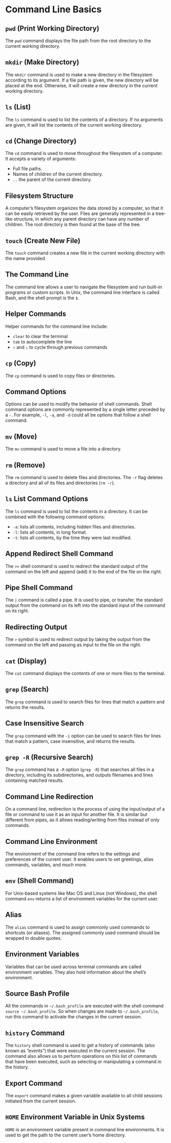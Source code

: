 # Command Line Basics

## `pwd` (Print Working Directory)

The `pwd` command displays the file path from the root directory to the current working directory.

## `mkdir` (Make Directory)

The `mkdir` command is used to make a new directory in the filesystem according to its argument. If a file path is given, the new directory will be placed at the end. Otherwise, it will create a new directory in the current working directory.

## `ls` (List)

The `ls` command is used to list the contents of a directory. If no arguments are given, it will list the contents of the current working directory.

## `cd` (Change Directory)

The `cd` command is used to move throughout the filesystem of a computer. It accepts a variety of arguments:

- Full file paths.
- Names of children of the current directory.
- `..` the parent of the current directory.

## Filesystem Structure

A computer’s filesystem organizes the data stored by a computer, so that it can be easily retrieved by the user. Files are generally represented in a tree-like structure, in which any parent directory can have any number of children. The root directory is then found at the base of the tree.

## `touch` (Create New File)

The `touch` command creates a new file in the current working directory with the name provided.

## The Command Line

The command line allows a user to navigate the filesystem and run built-in programs or custom scripts. In Unix, the command line interface is called Bash, and the shell prompt is the `$`.

## Helper Commands

Helper commands for the command line include:

- `clear` to clear the terminal
- `tab` to autocomplete the line
- `↑` and `↓` to cycle through previous commands

## `cp` (Copy)

The `cp` command is used to copy files or directories.

## Command Options

Options can be used to modify the behavior of shell commands. Shell command options are commonly represented by a single letter preceded by a `-`. For example, `-l`, `-a`, and `-d` could all be options that follow a shell command.

## `mv` (Move)

The `mv` command is used to move a file into a directory.

## `rm` (Remove)

The `rm` command is used to delete files and directories. The `-r` flag deletes a directory and all of its files and directories (`rm -r`).

## `ls` List Command Options

The `ls` command is used to list the contents in a directory. It can be combined with the following command options:

- `-a`: lists all contents, including hidden files and directories.
- `-l`: lists all contents, in long format.
- `-t`: lists all contents, by the time they were last modified.

## Append Redirect Shell Command

The `>>` shell command is used to redirect the standard output of the command on the left and append (add) it to the end of the file on the right.

## Pipe Shell Command

The `|` command is called a pipe. It is used to pipe, or transfer, the standard output from the command on its left into the standard input of the command on its right.

## Redirecting Output

The `>` symbol is used to redirect output by taking the output from the command on the left and passing as input to the file on the right.

## `cat` (Display)

The `cat` command displays the contents of one or more files to the terminal.

## `grep` (Search)

The `grep` command is used to search files for lines that match a pattern and returns the results.

## Case Insensitive Search

The `grep` command with the `-i` option can be used to search files for lines that match a pattern, case insensitive, and returns the results.

## `grep -R` (Recursive Search)

The `grep` command has a `-R` option (`grep -R`) that searches all files in a directory, including its subdirectories, and outputs filenames and lines containing matched results.

## Command Line Redirection

On a command line, redirection is the process of using the input/output of a file or command to use it as an input for another file. It is similar but different from pipes, as it allows reading/writing from files instead of only commands.

## Command Line Environment

The environment of the command line refers to the settings and preferences of the current user. It enables users to set greetings, alias commands, variables, and much more.

## `env` (Shell Command)

For Unix-based systems like Mac OS and Linux (not Windows), the shell command `env` returns a list of environment variables for the current user.

## Alias

The `alias` command is used to assign commonly used commands to shortcuts (or aliases). The assigned commonly used command should be wrapped in double quotes.

## Environment Variables

Variables that can be used across terminal commands are called environment variables. They also hold information about the shell’s environment.

## Source Bash Profile

All the commands in `~/.bash_profile` are executed with the shell command `source ~/.bash_profile`. So when changes are made to `~/.bash_profile`, run this command to activate the changes in the current session.

## `history` Command

The `history` shell command is used to get a history of commands (also known as “events”) that were executed in the current session. The command also allows us to perform operations on this list of commands that have been executed, such as selecting or manipulating a command in the history.

## Export Command

The `export` command makes a given variable available to all child sessions initiated from the current session.

## `HOME` Environment Variable in Unix Systems

`HOME` is an environment variable present in command line environments. It is used to get the path to the current user’s home directory.
